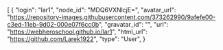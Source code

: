 [
  {
    "login": "lar1",
    "node_id": "MDQ6VXNlcjE=",
    "avatar_url": "https://repository-images.githubusercontent.com/373262990/9afefe00-c3ed-11eb-9d02-000e07f6cc0b",
    "gravatar_id": "",
    "url": "https://webheroschool.github.io/lar1",
    "html_url": "https://github.com/Larek1922",
    "type": "User",
  }
